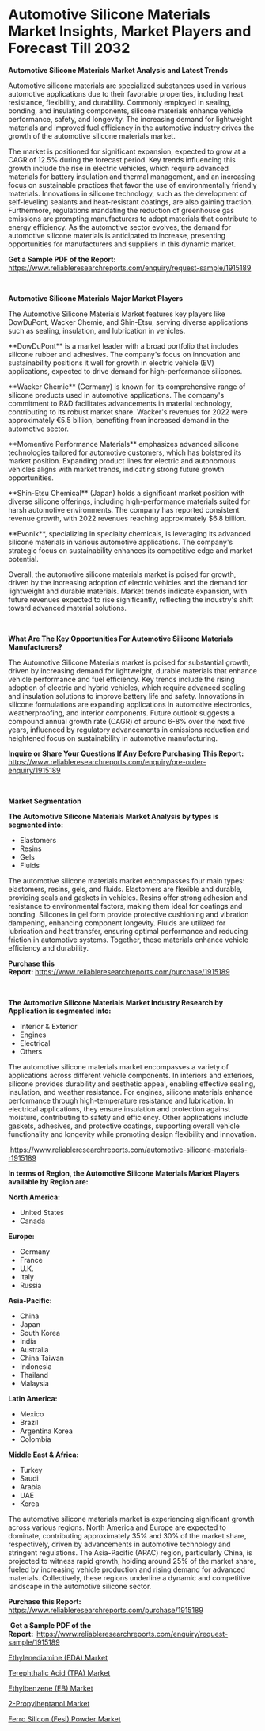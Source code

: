 <p><h1>Automotive Silicone Materials Market Insights, Market Players and Forecast Till 2032</h1></p><p><strong>Automotive Silicone Materials Market Analysis and Latest Trends</strong></p>
<p><p>Automotive silicone materials are specialized substances used in various automotive applications due to their favorable properties, including heat resistance, flexibility, and durability. Commonly employed in sealing, bonding, and insulating components, silicone materials enhance vehicle performance, safety, and longevity. The increasing demand for lightweight materials and improved fuel efficiency in the automotive industry drives the growth of the automotive silicone materials market.</p><p>The market is positioned for significant expansion, expected to grow at a CAGR of 12.5% during the forecast period. Key trends influencing this growth include the rise in electric vehicles, which require advanced materials for battery insulation and thermal management, and an increasing focus on sustainable practices that favor the use of environmentally friendly materials. Innovations in silicone technology, such as the development of self-leveling sealants and heat-resistant coatings, are also gaining traction. Furthermore, regulations mandating the reduction of greenhouse gas emissions are prompting manufacturers to adopt materials that contribute to energy efficiency. As the automotive sector evolves, the demand for automotive silicone materials is anticipated to increase, presenting opportunities for manufacturers and suppliers in this dynamic market.</p></p>
<p><strong>Get a Sample PDF of the Report:&nbsp;</strong> <a href="https://www.reliableresearchreports.com/enquiry/request-sample/1915189?utm_campaign=28&utm_medium=2&utm_source=Github&utm_content=ia&utm_term=04022025&utm_id=automotive-silicone-materials">https://www.reliableresearchreports.com/enquiry/request-sample/1915189</a></p>
<p>&nbsp;</p>
<p><strong>Automotive Silicone Materials Major Market Players</strong></p>
<p><p>The Automotive Silicone Materials Market features key players like DowDuPont, Wacker Chemie, and Shin-Etsu, serving diverse applications such as sealing, insulation, and lubrication in vehicles. </p><p>**DowDuPont** is a market leader with a broad portfolio that includes silicone rubber and adhesives. The company's focus on innovation and sustainability positions it well for growth in electric vehicle (EV) applications, expected to drive demand for high-performance silicones.</p><p>**Wacker Chemie** (Germany) is known for its comprehensive range of silicone products used in automotive applications. The company's commitment to R&D facilitates advancements in material technology, contributing to its robust market share. Wacker's revenues for 2022 were approximately €5.5 billion, benefiting from increased demand in the automotive sector.</p><p>**Momentive Performance Materials** emphasizes advanced silicone technologies tailored for automotive customers, which has bolstered its market position. Expanding product lines for electric and autonomous vehicles aligns with market trends, indicating strong future growth opportunities.</p><p>**Shin-Etsu Chemical** (Japan) holds a significant market position with diverse silicone offerings, including high-performance materials suited for harsh automotive environments. The company has reported consistent revenue growth, with 2022 revenues reaching approximately $6.8 billion.</p><p>**Evonik**, specializing in specialty chemicals, is leveraging its advanced silicone materials in various automotive applications. The company's strategic focus on sustainability enhances its competitive edge and market potential.</p><p>Overall, the automotive silicone materials market is poised for growth, driven by the increasing adoption of electric vehicles and the demand for lightweight and durable materials. Market trends indicate expansion, with future revenues expected to rise significantly, reflecting the industry's shift toward advanced material solutions.</p></p>
<p>&nbsp;</p>
<p><strong>What Are The Key Opportunities For Automotive Silicone Materials Manufacturers?</strong></p>
<p><p>The Automotive Silicone Materials market is poised for substantial growth, driven by increasing demand for lightweight, durable materials that enhance vehicle performance and fuel efficiency. Key trends include the rising adoption of electric and hybrid vehicles, which require advanced sealing and insulation solutions to improve battery life and safety. Innovations in silicone formulations are expanding applications in automotive electronics, weatherproofing, and interior components. Future outlook suggests a compound annual growth rate (CAGR) of around 6-8% over the next five years, influenced by regulatory advancements in emissions reduction and heightened focus on sustainability in automotive manufacturing.</p></p>
<p><strong>Inquire or Share Your Questions If Any Before Purchasing This Report:</strong> <a href="https://www.reliableresearchreports.com/enquiry/pre-order-enquiry/1915189?utm_campaign=28&utm_medium=2&utm_source=Github&utm_content=ia&utm_term=04022025&utm_id=automotive-silicone-materials">https://www.reliableresearchreports.com/enquiry/pre-order-enquiry/1915189</a></p>
<p>&nbsp;</p>
<p><strong>Market Segmentation</strong></p>
<p><strong>The Automotive Silicone Materials Market Analysis by types is segmented into:</strong></p>
<p><ul><li>Elastomers</li><li>Resins</li><li>Gels</li><li>Fluids</li></ul></p>
<p><p>The automotive silicone materials market encompasses four main types: elastomers, resins, gels, and fluids. Elastomers are flexible and durable, providing seals and gaskets in vehicles. Resins offer strong adhesion and resistance to environmental factors, making them ideal for coatings and bonding. Silicones in gel form provide protective cushioning and vibration dampening, enhancing component longevity. Fluids are utilized for lubrication and heat transfer, ensuring optimal performance and reducing friction in automotive systems. Together, these materials enhance vehicle efficiency and durability.</p></p>
<p><strong>Purchase this Report:&nbsp;</strong><a href="https://www.reliableresearchreports.com/purchase/1915189?utm_campaign=28&utm_medium=2&utm_source=Github&utm_content=ia&utm_term=04022025&utm_id=automotive-silicone-materials">https://www.reliableresearchreports.com/purchase/1915189</a></p>
<p>&nbsp;</p>
<p><strong>The Automotive Silicone Materials Market Industry Research by Application is segmented into:</strong></p>
<p><ul><li>Interior & Exterior</li><li>Engines</li><li>Electrical</li><li>Others</li></ul></p>
<p><p>The automotive silicone materials market encompasses a variety of applications across different vehicle components. In interiors and exteriors, silicone provides durability and aesthetic appeal, enabling effective sealing, insulation, and weather resistance. For engines, silicone materials enhance performance through high-temperature resistance and lubrication. In electrical applications, they ensure insulation and protection against moisture, contributing to safety and efficiency. Other applications include gaskets, adhesives, and protective coatings, supporting overall vehicle functionality and longevity while promoting design flexibility and innovation.</p></p>
<p><a href="https://www.reliableresearchreports.com/automotive-silicone-materials-r1915189?utm_campaign=28&utm_medium=2&utm_source=Github&utm_content=ia&utm_term=04022025&utm_id=automotive-silicone-materials">&nbsp;https://www.reliableresearchreports.com/automotive-silicone-materials-r1915189</a></p>
<p><strong>In terms of Region, the Automotive Silicone Materials Market Players available by Region are:</strong></p>
<p>
    <p> <strong> North America: </strong>
        <ul>
            <li>United States</li>
            <li>Canada</li>
        </ul>
        </p> 
    <p> <strong> Europe: </strong>
        <ul>
            <li>Germany</li>
            <li>France</li>
            <li>U.K.</li>
            <li>Italy</li>
            <li>Russia</li>
        </ul>
        </p> 
    <p> <strong> Asia-Pacific: </strong>
        <ul>
            <li>China</li>
            <li>Japan</li>
            <li>South Korea</li>
            <li>India</li>
            <li>Australia</li>
            <li>China Taiwan</li>
            <li>Indonesia</li>
            <li>Thailand</li>
            <li>Malaysia</li>
        </ul>
        </p> 
    <p> <strong> Latin America: </strong>
        <ul>
            <li>Mexico</li>
            <li>Brazil</li>
            <li>Argentina Korea</li>
            <li>Colombia</li>
        </ul>
        </p> 
    <p> <strong> Middle East & Africa: </strong>
        <ul>
            <li>Turkey</li>
            <li>Saudi</li>
            <li>Arabia</li>
            <li>UAE</li>
            <li>Korea</li>
        </ul>
    </p>
    </p>
<p><p>The automotive silicone materials market is experiencing significant growth across various regions. North America and Europe are expected to dominate, contributing approximately 35% and 30% of the market share, respectively, driven by advancements in automotive technology and stringent regulations. The Asia-Pacific (APAC) region, particularly China, is projected to witness rapid growth, holding around 25% of the market share, fueled by increasing vehicle production and rising demand for advanced materials. Collectively, these regions underline a dynamic and competitive landscape in the automotive silicone sector.</p></p>
<p><strong>Purchase this Report: </strong><a href="https://www.reliableresearchreports.com/purchase/1915189?utm_campaign=28&utm_medium=2&utm_source=Github&utm_content=ia&utm_term=04022025&utm_id=automotive-silicone-materials">https://www.reliableresearchreports.com/purchase/1915189</a></p>
<p>&nbsp;<strong>Get a Sample PDF of the Report:&nbsp;&nbsp;</strong><a href="https://www.reliableresearchreports.com/enquiry/request-sample/1915189?utm_campaign=28&utm_medium=2&utm_source=Github&utm_content=ia&utm_term=04022025&utm_id=automotive-silicone-materials">https://www.reliableresearchreports.com/enquiry/request-sample/1915189</a></p>
<p><strong></strong></p>
<p><p><a href="https://github.com/lehumiston1971679/Market-Research-Report-List-1/blob/main/ethylenediamine-eda-market.md?utm_campaign=28&utm_medium=2&utm_source=Github&utm_content=ia&utm_term=04022025&utm_id=automotive-silicone-materials">Ethylenediamine (EDA) Market</a></p><p><a href="https://github.com/semiensamuel72378/Market-Research-Report-List-1/blob/main/terephthalic-acid-tpa-market.md?utm_campaign=28&utm_medium=2&utm_source=Github&utm_content=ia&utm_term=04022025&utm_id=automotive-silicone-materials">Terephthalic Acid (TPA) Market</a></p><p><a href="https://github.com/letisharempel95/Market-Research-Report-List-1/blob/main/ethylbenzene-eb-market.md?utm_campaign=28&utm_medium=2&utm_source=Github&utm_content=ia&utm_term=04022025&utm_id=automotive-silicone-materials">Ethylbenzene (EB) Market</a></p><p><a href="https://github.com/locarol73/Market-Research-Report-List-1/blob/main/2-propylheptanol-market.md?utm_campaign=28&utm_medium=2&utm_source=Github&utm_content=ia&utm_term=04022025&utm_id=automotive-silicone-materials">2-Propylheptanol Market</a></p><p><a href="https://github.com/rileymgdorcas/Market-Research-Report-List-1/blob/main/ferro-silicon-fesi-powder-market.md?utm_campaign=28&utm_medium=2&utm_source=Github&utm_content=ia&utm_term=04022025&utm_id=automotive-silicone-materials">Ferro Silicon (Fesi) Powder Market</a></p></p>